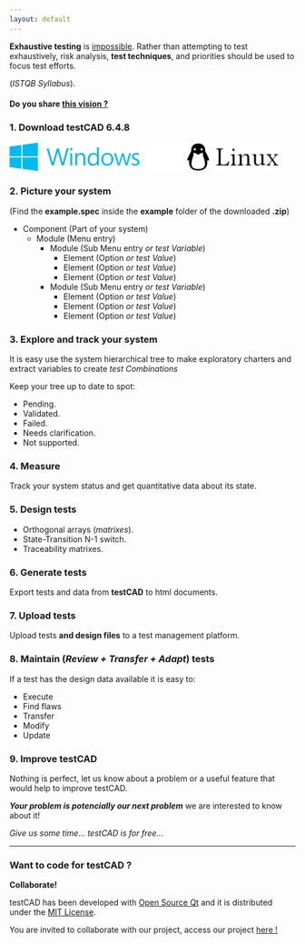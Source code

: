 ```yaml
---
layout: default
---
```


**Exhaustive testing** is [impossible](https://www.istqb.org/downloads/send/51-ctfl2018/208-ctfl-2018-syllabus.html). Rather than attempting to test exhaustively, risk analysis, **test techniques**, and priorities should be used to focus test efforts.

(_ISTQB Syllabus_).

#### Do you share [this vision ?](https://www.istqb.org/about-as/vision-mission.html)

### 1. Download testCAD 6.4.8


[![Windows](./assets/images/windows.png)](./bin/windows/testCAD32.6.4.8.zip)![spacer](./assets/images/spacer.png)[![Linux](./assets/images/linux.png)](./bin/linux/testCAD64.6.4.8.zip)


### 2. Picture your system

(Find the **example.spec** inside the **example** folder of the downloaded **.zip**)

- Component (Part of your system)
  - Module (Menu entry)
    - Module (Sub Menu entry _or test Variable_)
      - Element (Option _or test Value_)
      - Element (Option _or test Value_)
      - Element (Option _or test Value_)
    - Module (Sub Menu entry _or test Variable_)
      - Element (Option _or test Value_)
      - Element (Option _or test Value_)
      - Element (Option _or test Value_)

### 3. Explore and track your system
It is easy use the system hierarchical tree to make exploratory charters and extract variables to create _test Combinations_

Keep your tree up to date to spot:

*   Pending.
*   Validated.
*   Failed.
*   Needs clarification.
*   Not supported.

### 4. Measure
Track your system status and get quantitative data about its state.

### 5. Design tests

*   Orthogonal arrays (_matrixes_).
*   State-Transition N-1 switch.
*   Traceability matrixes.

### 6. Generate tests
Export tests and data from **testCAD** to html documents.

### 7. Upload tests
Upload tests **and design files** to a test management platform.

### 8. Maintain (_Review + Transfer + Adapt_) tests
If a test has the design data available it is easy to:

*  Execute
*  Find flaws
*  Transfer
*  Modify
*  Update

### 9. Improve testCAD
Nothing is perfect, let us know about a problem or a useful feature that would help to improve testCAD.

**_Your problem is potencially our next problem_** we are interested to know about it!

_Give us some time... testCAD is for free..._

* * *

### Want to code for testCAD ?
**Collaborate!**

testCAD has been developed with [Open Source Qt](https://www.qt.io/download) and it is distributed under the [MIT License](https://choosealicense.com/licenses/mit/).

You are invited to collaborate with our project, access our project [here !](https://github.com/HPInc/testcad)

